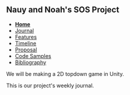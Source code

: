 Nauy and Noah's SOS Project
----
- [**Home**](/README.md)
- [Journal](/journal.md)
- [Features](/features.d)
- [Timeline](/timeline.md)
- [Proposal](/proposal.md)
- [Code Samples](/codesamples.md)
- [Bibliography](/bibliography.md)


We will be making a 2D topdown game in Unity.

This is our project's weekly journal.

